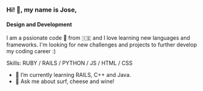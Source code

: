 ### Hi! 👋, my name is Jose,
#### Design and Development

I am a pssionate code 🐒 from 🇮🇪 and I love learning new languages and frameworks. I'm looking for new challenges and projects to further develop my coding career :)

Skills: RUBY / RAILS / PYTHON / JS / HTML / CSS

- 🌱 I’m currently learning RAILS, C++ and Java. 
- 💬 Ask me about surf, cheese and wine! 

